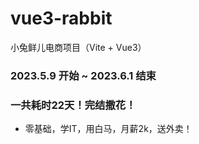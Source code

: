 # vue3-rabbit
小兔鲜儿电商项目（Vite + Vue3）
### 2023.5.9 开始 ~ 2023.6.1 结束
### 一共耗时22天！完结撒花！
+ 零基础，学IT，用白马，月薪2k，送外卖！
